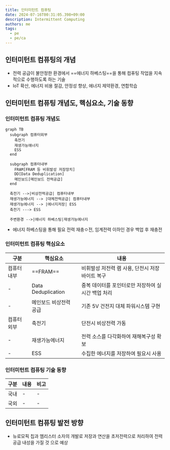 ```yaml
---
title: 인터미턴트 컴퓨팅
date: 2024-07-16T00:31:05.398+09:00
description: Intermittent Computing
authors: me
tags:
  - pe
  - pe/ca 
---
```


## 인터미턴트 컴퓨팅의 개념

- 전력 공급이 불안정한 환경에서 ==에너지 하베스팅==을 통해 컴퓨팅 작업을 지속적으로 수행하도록 하는 기술
- IoT 확산, 에너지 비용 절감, 안정성 향상, 에너지 제약환경, 연합학습

## 인터미턴트 컴퓨팅 개념도, 핵심요소, 기술 동향

### 인터미턴트 컴퓨팅 개념도

```mermaid
graph TB
  subgraph 컴퓨터외부
    축전기
    재생가능에너지
    ESS
  end

  subgraph 컴퓨터내부
    FRAM[FRAM 등 비휘발성 저장장치]
    DD[Data Deduplication]
    메인보드[메인보드 전력공급]
  end

  축전기 -->|비상전력공급| 컴퓨터내부
  재생가능에너지 --> |대체전력공급| 컴퓨터내부
  재생가능에너지 --> |에너지저장| ESS
  축전기 ---> ESS

  주변환경 -->|에너지 하베스팅|재생가능에너지
```

- 에너지 하베스팅을 통해 필요 전력 재충ㅇ전, 임계전력 이하인 경우 백업 후 재충전

### 인터미턴트 컴퓨팅 핵심요소

| 구분 | 핵심요소 | 내용 |
| --- | --- | --- |
| 컴퓨터 내부 | ==FRAM== | 비휘발성 저전력 램 사용, 단전시 저장 바이트 복구 |
| - | Data Deduplication | 중복 데이터를 포인터로만 저장하여 실시간 백업 처리 |
| - | 메인보드 비상전력 공급 | 기존 5V 건전지 대체 파워시스템 구현 |
| 컴퓨터 외부 | 축전기 | 단전시 비상전력 가동 |
| - | 재생가능에너지 | 전력 소스를 다각화하여 재해복구성 확보 |
| - | ESS | 수집한 에너지를 저장하여 필요시 사용 |

### 인터미턴트 컴퓨팅 기술 동향

| 구분 | 내용 | 비고 |
| --- | --- | --- |
| 국내 | - | - |
| 국외 | - | - |

## 인터미턴트 컴퓨팅 발전 방향

- 뉴로모픽 칩과 멤리스터 소자의 개발로 저장과 연산을 초저전력으로 처리하여 전력 공급 내성을 가질 것 으로 예상
